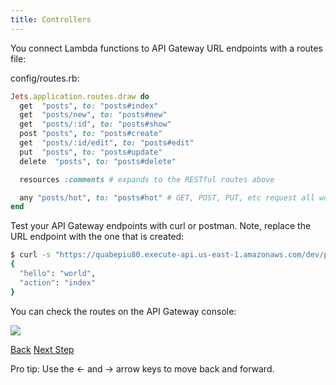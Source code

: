 ```yaml
---
title: Controllers
---
```


You connect Lambda functions to API Gateway URL endpoints with a routes file:

config/routes.rb:

```ruby
Jets.application.routes.draw do
  get  "posts", to: "posts#index"
  get  "posts/new", to: "posts#new"
  get  "posts/:id", to: "posts#show"
  post "posts", to: "posts#create"
  get  "posts/:id/edit", to: "posts#edit"
  put  "posts", to: "posts#update"
  delete  "posts", to: "posts#delete"

  resources :comments # expands to the RESTful routes above

  any "posts/hot", to: "posts#hot" # GET, POST, PUT, etc request all work
end
```

Test your API Gateway endpoints with curl or postman. Note, replace the URL endpoint with the one that is created:

```sh
$ curl -s "https://quabepiu80.execute-api.us-east-1.amazonaws.com/dev/posts" | jq .
{
  "hello": "world",
  "action": "index"
}
```

You can check the routes on the API Gateway console:

![](/img/quick-start/demo-api-gateway.png)

<a id="prev" class="btn btn-basic" href="{% link _docs/controllers.md %}">Back</a>
<a id="next" class="btn btn-primary" href="{% link _docs/jobs.md %}">Next Step</a>
<p class="keyboard-tip">Pro tip: Use the <- and -> arrow keys to move back and forward.</p>
